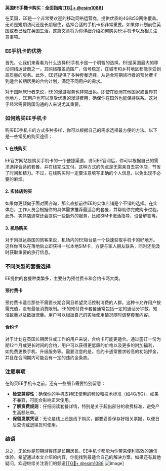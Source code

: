 **英国EE手機卡购买：全面指南[[TG💪+ @esim1088](https://t.me/s/esim1088)]**

在英国，EE是一个非常受欢迎的移动网络运营商，提供优质的4G和5G网络覆盖。无论是短期访问还是长期居住，选择合适的手机卡都非常重要。如果你计划前往英国或者已经在英国生活，这篇文章将为你详细介绍如何购买EE手机卡以及相关注意事项。

### EE手机卡的优势

首先，让我们来看看为什么选择EE手机卡是一个明智的选择。EE是英国最大的移动网络运营商之一，其网络覆盖范围广，信号稳定，在城市和乡村地区都能享受到高质量的服务。此外，EE还提供了多种套餐选择，从适合短期旅行者的预付费卡到适合长期居民的合约计划，满足不同用户的需求。

对于国际旅行者来说，EE的漫游服务也非常出色。即使在欧洲其他国家或世界其他地方，EE用户也可以享受优惠的漫游费用，确保你在国外也能保持联系。这对于经常需要跨国沟通的人来说尤其重要。

### 如何购买EE手机卡

购买EE手机卡的方式多种多样，你可以根据自己的需求选择最方便的方法。以下是一些常见的购买途径：

#### 1. 在线购买

EE官方网站是购买手机卡的一个便捷渠道。访问EE官网后，你可以根据自己的需求选择合适的套餐，并在线完成支付。这种方式的优点是无需亲自去实体店，节省了时间和精力。不过，在线购买时一定要注意填写正确的个人信息，以免出现不必要的麻烦。

#### 2. 实体店购买

如果你更倾向于面对面咨询，那么直接前往EE的实体店铺是个不错的选择。在实体店，工作人员会根据你的具体需求推荐最适合的套餐，并帮助你完成购卡过程。此外，实体店通常还会提供一些额外的服务，比如SIM卡激活指导、设备解锁等。

#### 3. 机场购买

对于刚抵达英国的旅客来说，机场内的EE柜台是一个快速获取手机卡的好地方。这样你可以在落地后立即获得一张本地SIM卡，方便与家人朋友联系，同时还能及时获取重要的旅行信息。

### 不同类型的套餐选择

EE提供的套餐种类繁多，主要分为预付费卡和合约卡两大类。

#### 预付费卡

预付费卡适合那些不需要长期合同且希望灵活控制消费的人群。这种卡允许用户按需充值，没有最低消费限制。EE的预付费卡套餐通常包括一定的通话分钟数、短信数量以及数据流量。用户可以根据自己的实际使用情况随时调整套餐内容。

#### 合约卡

对于计划在英国长期居住或工作的用户来说，合约卡可能更适合。通过签订一份为期12个月或更长时间的合约，用户可以获得更低廉的价格以及更多的附加福利，如免费更换手机、升级服务等。需要注意的是，合约卡通常要求较高的初始押金，并且在合同期内可能会有一定的违约金条款。

### 注意事项

在购买EE手机卡之前，还有一些细节需要特别留意：

- **检查兼容性**：确保你的手机支持EE使用的频段和技术标准（如4G/5G）。如果不兼容，可能会影响正常使用。
- **了解资费规则**：仔细阅读套餐详情，特别是关于超出部分的收费标准，避免产生高额账单。
- **保留发票凭证**：无论是线上还是线下购买，都要妥善保存好相关票据，以便日后查询或退换货时使用。

### 结语

总之，无论你是短期游客还是长期居民，EE手机卡都能为你带来便利高效的通信体验。希望通过本文介绍的内容，你能找到最适合自己的解决方案。如果还有其他疑问，欢迎继续关注我们的频道[[TG💪+ @esim1088](https://t.me/s/esim1088) ![Image](https://i.postimg.cc/4NQfJmqS/Snipaste-2025-05-13-00-14-12.png)]